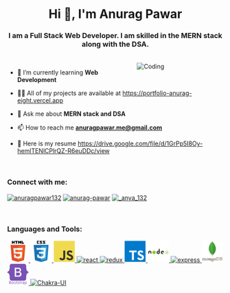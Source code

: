 
<h1 align="center">Hi 👋, I'm Anurag Pawar</h1>
<h3 align="center">I am a Full Stack Web Developer. I am skilled in the MERN stack along with the DSA.</h3>
</br>
<img align="right" width="40%" height="auto" src="https://i.pinimg.com/originals/e1/f3/41/e1f3413bf5036045713341394f617225.gif" alt="Coding" />

- 🌱 I’m currently learning **Web Development**

- 👨‍💻 All of my projects are available at https://portfolio-anurag-eight.vercel.app

- 💬 Ask me about **MERN stack and DSA**

- 📫 How to reach me **anuragpawar.me@gmail.com**

- 📄 Here is my resume https://drive.google.com/file/d/1GrPp5I8Oy-hemlTENlCPlrQZ-R6euDDc/view

</br>

<h3 align="left">Connect with me:</h3>
<p align="left">
<a href="https://twitter.com/anuragpawar132" target="blank"><img align="center" src="https://raw.githubusercontent.com/rahuldkjain/github-profile-readme-generator/master/src/images/icons/Social/twitter.svg" alt="anuragpawar132" height="30" width="40" /></a>
<a href="https://linkedin.com/in/anurag-pawar" target="blank"><img align="center" src="https://raw.githubusercontent.com/rahuldkjain/github-profile-readme-generator/master/src/images/icons/Social/linked-in-alt.svg" alt="anurag-pawar" height="30" width="40" /></a>
<a href="https://instagram.com/_anya_132" target="blank"><img align="center" src="https://raw.githubusercontent.com/rahuldkjain/github-profile-readme-generator/master/src/images/icons/Social/instagram.svg" alt="_anya_132" height="30" width="40" /></a>
</p>

</br>

<h3 align="left">Languages and Tools:</h3>

<a href="https://www.w3.org/html/" target="_blank" rel="noreferrer"> <img src="https://raw.githubusercontent.com/devicons/devicon/master/icons/html5/html5-original-wordmark.svg" alt="html" width="50" height="50"/> </a><a href="https://www.w3schools.com/css/" target="_blank" rel="noreferrer"> <img src="https://raw.githubusercontent.com/devicons/devicon/master/icons/css3/css3-original-wordmark.svg" alt="css3" width="50" height="50"/> </a><a href="https://developer.mozilla.org/en-US/docs/Web/JavaScript" target="_blank" rel="noreferrer"> <img src="https://raw.githubusercontent.com/devicons/devicon/master/icons/javascript/javascript-original.svg" alt="javascript" width="50" height="50"/> </a><a href="https://reactjs.org/" target="_blank" rel="noreferrer"> <img src="https://cdn.iconscout.com/icon/free/png-128/react-1-282599.png" alt="react" width="50" height="50"/> </a> <a href="https://redux.js.org" target="_blank" rel="noreferrer"> <img src="https://cdn.iconscout.com/icon/free/png-128/react-3521666-2945110.png" alt="redux" width="50" height="50"/> </a><a href="https://www.typescriptlang.org/" target="_blank" rel="noreferrer"> <img src="https://raw.githubusercontent.com/devicons/devicon/master/icons/typescript/typescript-original.svg" alt="typescript" width="50" height="50"/> </a><a href="https://nodejs.org" target="_blank" rel="noreferrer"> <img src="https://raw.githubusercontent.com/devicons/devicon/master/icons/nodejs/nodejs-original-wordmark.svg" alt="nodejs" width="50" height="50"/> </a> <a href="https://expressjs.com" target="_blank" rel="noreferrer"> <img src="https://cdn.iconscout.com/icon/free/png-128/express-9-1175170.png" alt="express" width="50" height="50"/> </a> <a href="https://www.mongodb.com/" target="_blank" rel="noreferrer"> <img src="https://raw.githubusercontent.com/devicons/devicon/master/icons/mongodb/mongodb-original-wordmark.svg" alt="mongodb" width="50" height="50"/> </a> <a href="https://getbootstrap.com" target="_blank" rel="noreferrer"> <img src="https://raw.githubusercontent.com/devicons/devicon/master/icons/bootstrap/bootstrap-plain-wordmark.svg" alt="bootstrap" width="50" height="50"/> </a>  <a href="https://chakra-ui.com/" target="_blank" rel="noreferrer"> <img src="https://avatars.githubusercontent.com/u/54212428?v=4&s=160" alt="Chakra-UI" width="50" height="50"/> </a>

